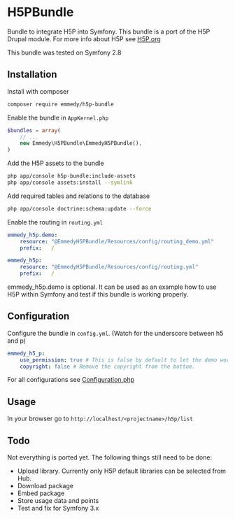# H5PBundle
Bundle to integrate H5P into Symfony. This bundle is a port of the H5P Drupal module. For more info about H5P see [H5P.org](https://h5p.org)

This bundle was tested on Symfony 2.8

Installation
------------

Install with composer
``` bash
composer require emmedy/h5p-bundle
```

Enable the bundle in `AppKernel.php`
``` php
$bundles = array(
    // ...
    new Emmedy\H5PBundle\EmmedyH5PBundle(),
)
```

Add the H5P assets to the bundle
``` bash
php app/console h5p-bundle:include-assets
php app/console assets:install --symlink
```

Add required tables and relations to the database
``` bash
php app/console doctrine:schema:update --force 
```

Enable the routing in `routing.yml`
``` yaml
emmedy_h5p.demo:
    resource: "@EmmedyH5PBundle/Resources/config/routing_demo.yml"
    prefix:   /

emmedy_h5p:
    resource: "@EmmedyH5PBundle/Resources/config/routing.yml"
    prefix:   /
```

emmedy_h5p.demo is optional. It can be used as an example how to use H5P within Symfony and test if this bundle is working properly.

Configuration
-------------

Configure the bundle in `config.yml`. (Watch for the underscore between h5 and p)
``` yml
emmedy_h5_p:
    use_permission: true # This is false by default to let the demo work immediately.
    copyright: false # Remove the copyright from the bottom.
```
For all configurations see [Configuration.php](Configuration.php)

Usage
-------------

In your browser go to `http://localhost/<projectname>/h5p/list`

Todo
-------------

Not everything is ported yet. The following things still need to be done:
* Upload library. Currently only H5P default libraries can be selected from Hub.
* Download package
* Embed package
* Store usage data and points
* Test and fix for Symfony 3.x